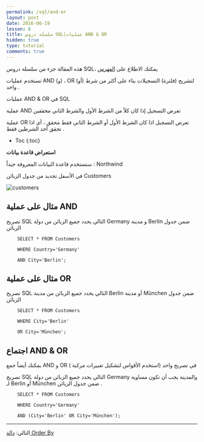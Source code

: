 ```yaml
---
permalink: /sql/and-or
layout: post
date: 2016-06-19
lesson: 6
title: سلسلة دروس SQL|عمليات AND & OR
hidden: true
type: tutorial
comments: true
---
```


هذه المقالة جزء من سلسلة دروس SQL، يمكنك الاطلاع على [الفهرس](intro)

تستخدم عمليات AND (و) ، OR (أو) لتشريح (فلترة) التسجيلات بناء على أكثر من شرط واحد .


عمليات AND & OR في SQL 


عملية AND تعرض التسجيل إذا كان كلاً من الشرط الأول والشرط الثاني محققين

عملية OR تعرض التسجيل اذا كان الشرط الأول أو الشرط الثاني فقط محقق ، أي اذا تحقق أحد الشرطين فقط .

* Toc
{:toc}


**استعراض قاعدة بيانات**


سنستخدم قاعدة البيانات المعروفة جيداً : Northwind


في الأسفل تحديد من جدول الزبائن Customers


![customers](/assets/customers.png)

## مثال على عملية AND


تصريح SQL التالي يحدد جميع الزبائن من دولة Germany و مدينة Berlin ضمن جدول الزبائن


        SELECT * FROM Customers

        WHERE Country='Germany'

        AND City='Berlin';

## مثال على عملية OR


تصريح SQL التالي يحدد جميع الزبائن من مدينة Berlin أو مدينة München ضمن جدول الزبائن


        SELECT * FROM Customers

        WHERE City='Berlin'

        OR City='München';


## اجتماع AND & OR


يمكنك أيضاً جمع AND و OR في تصريح واحد (استخدم الأقواس لتشكيل تعبيرات مركبة )


تصريح SQL التالي يحدد جميع الزبائن من دولة Germany والمدينة يجب أن تكون مساوية لـ Berlin أو München ضمن جدول الزبائن .

        SELECT * FROM Customers

        WHERE Country='Germany'

        AND (City='Berlin' OR City='München');

**********************

التالي: [دالة Order By](order-by)


